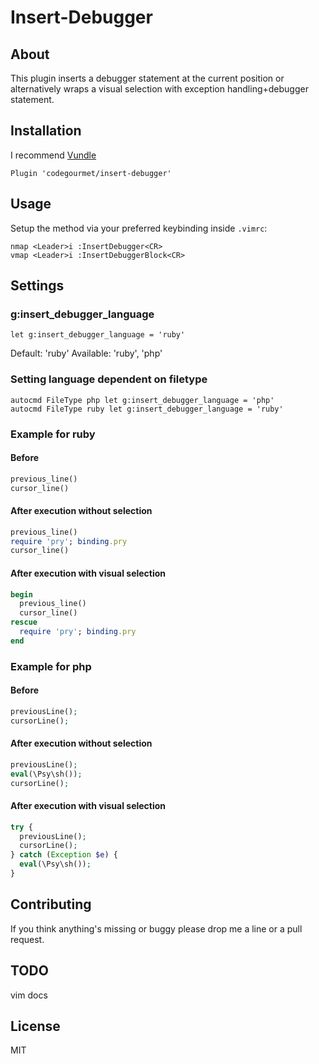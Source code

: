 # Insert-Debugger

## About
This plugin inserts a debugger statement at the current position or alternatively wraps a visual selection with exception handling+debugger statement.

## Installation

I recommend [Vundle](https://github.com/VundleVim/Vundle.vim)

    Plugin 'codegourmet/insert-debugger'

## Usage

Setup the method via your preferred keybinding inside `.vimrc`:

    nmap <Leader>i :InsertDebugger<CR>
    vmap <Leader>i :InsertDebuggerBlock<CR>

## Settings

### g:insert_debugger_language

    let g:insert_debugger_language = 'ruby'

Default: 'ruby'
Available: 'ruby', 'php'

### Setting language dependent on filetype

    autocmd FileType php let g:insert_debugger_language = 'php'
    autocmd FileType ruby let g:insert_debugger_language = 'ruby'

### Example for ruby

#### Before

```ruby
previous_line()
cursor_line()
```

#### After execution without selection

```ruby
previous_line()
require 'pry'; binding.pry
cursor_line()
```

#### After execution with visual selection

```ruby
begin
  previous_line()
  cursor_line()
rescue
  require 'pry'; binding.pry
end
```

### Example for php

#### Before

```php
previousLine();
cursorLine();
```

#### After execution without selection

```php
previousLine();
eval(\Psy\sh());
cursorLine();
```

#### After execution with visual selection

```php
try {
  previousLine();
  cursorLine();
} catch (Exception $e) {
  eval(\Psy\sh());
}
```

## Contributing
If you think anything's missing or buggy please drop me a line or a pull request.

## TODO

vim docs

## License
MIT

